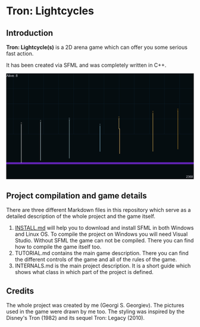 # **Tron: Lightcycles**



## Introduction

**Tron: Lightcycle(s)** is a 2D arena game which can offer you some serious fast action.

It has been created via SFML and was completely written in C++.

![](https://github.com/GeorgiSGeorgiev/TronLightcycles/blob/master/TheGame.png)



## Project compilation and game details

There are three different Markdown files in this repository which serve as a detailed description of the whole project and the game itself.

1. [INSTALL.md](https://github.com/GeorgiSGeorgiev/TronLightcycles/blob/master/INSTALL.md) will help you to download and install SFML in both Windows and Linux OS. To compile the project on Windows you will need Visual Studio. Without SFML the game can not be compiled. There you can find how to compile the game itself too.
2. TUTORIAL.md contains the main game description. There you can find the different controls of the game and all of the rules of the game.
3. INTERNALS.md is the main project description. It is a short guide which shows what class in which part of the project is defined.



## Credits

The whole project was created by me (Georgi S. Georgiev). The pictures used in the game were drawn by me too. The styling was inspired by the Disney's Tron (1982) and its sequel Tron: Legacy (2010).
